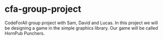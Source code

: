 # cfa-group-project
CodeForAll group project with Sam, David and Lucas.
In this project we will be designing a game in the simple graphics library.
Our game will be called HornPub Punchers.
